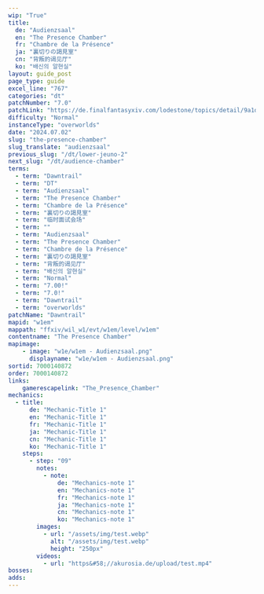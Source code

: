 ```yaml
---
wip: "True"
title:
  de: "Audienzsaal"
  en: "The Presence Chamber"
  fr: "Chambre de la Présence"
  ja: "裏切りの謁見室"
  cn: "背叛的谒见厅"
  ko: "배신의 알현실"
layout: guide_post
page_type: guide
excel_line: "767"
categories: "dt"
patchNumber: "7.0"
patchLink: "https://de.finalfantasyxiv.com/lodestone/topics/detail/9a1d2364c6f0fed72a164f3252a59073f7d0c4fc"
difficulty: "Normal"
instanceType: "overworlds"
date: "2024.07.02"
slug: "the-presence-chamber"
slug_translate: "audienzsaal"
previous_slug: "/dt/lower-jeuno-2"
next_slug: "/dt/audience-chamber"
terms:
  - term: "Dawntrail"
  - term: "DT"
  - term: "Audienzsaal"
  - term: "The Presence Chamber"
  - term: "Chambre de la Présence"
  - term: "裏切りの謁見室"
  - term: "临时面试会场"
  - term: ""
  - term: "Audienzsaal"
  - term: "The Presence Chamber"
  - term: "Chambre de la Présence"
  - term: "裏切りの謁見室"
  - term: "背叛的谒见厅"
  - term: "배신의 알현실"
  - term: "Normal"
  - term: "7.00!"
  - term: "7.0!"
  - term: "Dawntrail"
  - term: "overworlds"
patchName: "Dawntrail"
mapid: "w1em"
mappath: "ffxiv/wil_w1/evt/w1em/level/w1em"
contentname: "The Presence Chamber"
mapimage:
    - image: "w1e/w1em - Audienzsaal.png"
      displayname: "w1e/w1em - Audienzsaal.png"
sortid: 7000140872
order: 7000140872
links:
    gamerescapelink: "The_Presence_Chamber"
mechanics:
  - title:
      de: "Mechanic-Title 1"
      en: "Mechanic-Title 1"
      fr: "Mechanic-Title 1"
      ja: "Mechanic-Title 1"
      cn: "Mechanic-Title 1"
      ko: "Mechanic-Title 1"
    steps:
      - step: "09"
        notes:
          - note:
              de: "Mechanics-note 1"
              en: "Mechanics-note 1"
              fr: "Mechanics-note 1"
              ja: "Mechanics-note 1"
              cn: "Mechanics-note 1"
              ko: "Mechanics-note 1"
        images:
          - url: "/assets/img/test.webp"
            alt: "/assets/img/test.webp"
            height: "250px"
        videos:
          - url: "https&#58;//akurosia.de/upload/test.mp4"
bosses:
adds:
---
```

